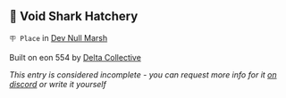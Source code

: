 ## 🦈 Void Shark Hatchery

`🪧 Place` in [Dev Null Marsh](../refs/dev_null_marsh.md)

Built on eon 554 by [Delta Collective](../refs/delta_collective.md)

_This entry is considered incomplete - you can request more info for it [on discord](<https://discord.com/channels/562910943848169472/1173922660489633802>) or write it yourself_

<!---
keywords:  dc, dev null marsh
aliases: 
-->